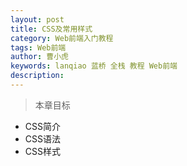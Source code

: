 ```yaml
---
layout: post
title: CSS及常用样式
category: Web前端入门教程
tags: Web前端
author: 曹小虎
keywords: lanqiao 蓝桥 全栈 教程 Web前端
description: 
---
```


> 本章目标

- CSS简介
- CSS语法
- CSS样式


 
  




